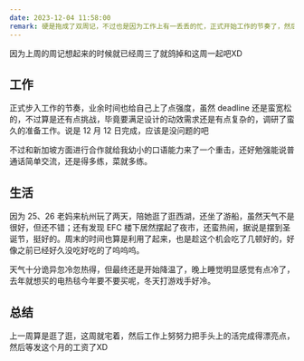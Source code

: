 ```yaml
---
date: 2023-12-04 11:58:00
remark: 硬是拖成了双周记，不过也是因为工作上有一丢丢的忙，正式开始工作的节奏了，然后上周末是老妈来杭州玩了两天，逛了大半个西湖。
---
```


因为上周的周记想起来的时候就已经周三了就鸽掉和这周一起吧XD

## 工作

正式步入工作的节奏，业余时间也给自己上了点强度，虽然 deadline 还是蛮宽松的，不过算是还有点挑战，毕竟要满足设计的动效需求还是有点复杂的，调研了蛮久的准备工作。说是 12 月 12 日完成，应该是没问题的吧

不过和新加坡方面进行合作就给我幼小的口语能力来了一个重击，还好勉强能说普通话简单交流，还是得多练，菜就多练。

## 生活

因为 25、26 老妈来杭州玩了两天，陪她逛了逛西湖，还坐了游船，虽然天气不是很好，但还不错；还有发现 EFC 楼下居然摆起了夜市，还蛮热闹，据说是摆到圣诞节，挺好的。周末的时间也算是利用了起来，也是趁这个机会吃了几顿好的，好像之前已经好久没吃好吃的了呜呜呜。

天气十分诡异忽冷忽热得，但最终还是开始降温了，晚上睡觉明显感觉有点冷了，去年就想买的电热毯今年要不要买呢，冬天打游戏手好冷。

## 总结

上一周算是逛了逛，这周就宅着，然后工作上努努力把手头上的活完成得漂亮点，然后等发这个月的工资了XD



